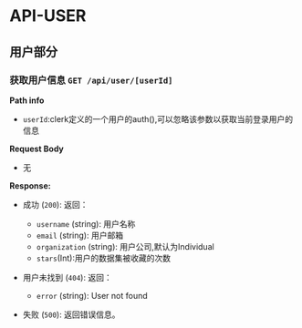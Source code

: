 # API-USER

## 用户部分

### 获取用户信息  `GET /api/user/[userId]`

**Path info**

- `userId`:clerk定义的一个用户的auth(),可以忽略该参数以获取当前登录用户的信息

**Request Body**

- 无

**Response:**

- 成功 (`200`): 返回：

  - `username` (string): 用户名称
  - `email` (string): 用户邮箱
  - `organization` (string): 用户公司,默认为Individual
  - `stars`(Int):用户的数据集被收藏的次数
- 用户未找到 (`404`): 返回：

  - `error` (string): User not found
- 失败 (`500`): 返回错误信息。
